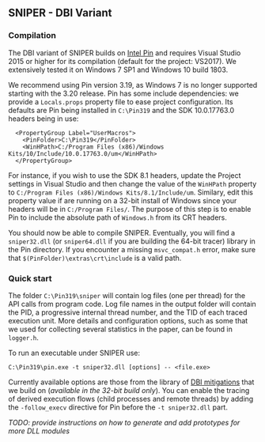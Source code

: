 ## SNIPER - DBI Variant

### Compilation

The DBI variant of SNIPER builds on [Intel Pin](https://software.intel.com/en-us/articles/pin-a-dynamic-binary-instrumentation-tool) and requires Visual Studio 2015 or higher for its compilation (default for the project: VS2017). We extensively tested it on Windows 7 SP1 and Windows 10 build 1803.

We recommend using Pin version 3.19, as Windows 7 is no longer supported starting with the 3.20 release. Pin has some include dependencies: we provide a `Locals.props` property file to ease project configuration. Its defaults are Pin being installed in `C:\Pin319` and the SDK 10.0.17763.0 headers being in use: 

```
  <PropertyGroup Label="UserMacros">
    <PinFolder>C:\Pin319</PinFolder>
    <WinHPath>C:/Program Files (x86)/Windows Kits/10/Include/10.0.17763.0/um</WinHPath>
  </PropertyGroup>
```

For instance, if you wish to use the SDK 8.1 headers, update the Project settings in Visual Studio and then change the value of the `WinHPath` property to `C:/Program Files (x86)/Windows Kits/8.1/Include/um`. Similary, edit this property value if are running on a 32-bit install of Windows since your headers will be in `C:/Program Files/`. The purpose of this step is to enable Pin to include the absolute path of `Windows.h` from its CRT headers.

You should now be able to compile SNIPER. Eventually, you will find a `sniper32.dll` (or `sniper64.dll` if you are building the 64-bit tracer) library in the Pin directory. If you encounter a missing `msvc_compat.h` error, make sure that `$(PinFolder)\extras\crt\include` is a valid path.

### Quick start

The folder `C:\Pin319\sniper` will contain log files (one per thread) for the API calls from program code. Log file names in the output folder will contain the PID, a progressive internal thread number, and the TID of each traced execution unit. More details and configuration options, such as some that we used for collecting several statistics in the paper, can be found in `logger.h`.

To run an executable under SNIPER use:

```
C:\Pin319\pin.exe -t sniper32.dll [options] -- <file.exe>
```

Currently available options are those from the library of [DBI mitigations](https://github.com/season-lab/sok-dbi-security/) that we build on (*available in the 32-bit build only*). You can enable the tracing of derived execution flows (child processes and remote threads) by adding the `-follow_execv` directive for Pin before the `-t sniper32.dll` part.

*TODO: provide instructions on how to generate and add prototypes for more DLL modules*